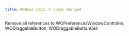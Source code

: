 ```yaml
---
title: WOBase r211, 4 items changed
---
```


Remove all references to WOPreferencesWindowController, WODraggableButton, WODraggableButtonCell
